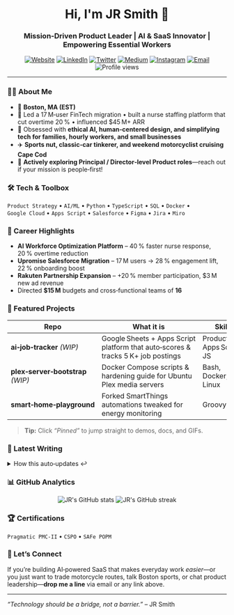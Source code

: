 <!-- Greetings -->

<h1 align="center">Hi, I'm JR Smith 👋</h1>
<h3 align="center">Mission‑Driven Product Leader | AI & SaaS Innovator | Empowering Essential Workers</h3>

<p align="center">
  <a href="https://johnrobertsmith.com"><img src="https://img.shields.io/badge/Website-Portfolio-black?style=for-the-badge&logo=chrome&logoColor=white" alt="Website"></a>
  <a href="https://www.linkedin.com/in/john-jr-smith/"><img src="https://img.shields.io/badge/LinkedIn-Connect-blue?logo=linkedin&style=for-the-badge&logoColor=white" alt="LinkedIn"></a>
  <a href="https://twitter.com/jsmith4260"><img src="https://img.shields.io/badge/Twitter-@jsmith4260-1DA1F2?logo=twitter&style=for-the-badge&logoColor=white" alt="Twitter"></a>
  <a href="https://medium.com/@jsmith4260"><img src="https://img.shields.io/badge/Medium-Articles-black?logo=medium&style=for-the-badge&logoColor=white" alt="Medium"></a>
  <a href="https://www.instagram.com/JSmith4260/"><img src="https://img.shields.io/badge/Instagram-Photos-E4405F?logo=instagram&style=for-the-badge&logoColor=white" alt="Instagram"></a>
  <a href="mailto:jsmith4260@gmail.com"><img src="https://img.shields.io/badge/Email-Say%20Hi!-red?logo=gmail&style=for-the-badge&logoColor=white" alt="Email"></a>
  <img src="https://komarev.com/ghpvc/?username=jsmith4260&style=for-the-badge" alt="Profile views">
</p>

---

### 🧑‍💻 About Me

* 📍 **Boston, MA (EST)**
* 🚀 Led a 17 M‑user FinTech migration • built a nurse staffing platform that cut overtime 20 % • influenced \$45 M+ ARR
* 🧠 Obsessed with **ethical AI, human‑centered design, and simplifying tech for families, hourly workers, and small businesses**
* ✈️ **Sports nut, classic‑car tinkerer, and weekend motorcyclist cruising Cape Cod**
* 🎯 **Actively exploring Principal / Director‑level Product roles**—reach out if your mission is people‑first!

### 🛠️ Tech & Toolbox

`Product Strategy` • `AI/ML` • `Python` • `TypeScript` • `SQL` • `Docker` • `Google Cloud` • `Apps Script` • `Salesforce` • `Figma` • `Jira` • `Miro`

### 🌟 Career Highlights

* **AI Workforce Optimization Platform** – 40 % faster nurse response, 20 % overtime reduction
* **Upromise Salesforce Migration** – 17 M users → 28 % engagement lift, 22 % onboarding boost
* **Rakuten Partnership Expansion** – +20 % member participation, \$3 M new ad revenue
* Directed **\$15 M** budgets and cross‑functional teams of **16**

### 📌 Featured Projects

| Repo                              | What it is                                                                       | Skills                       |
| --------------------------------- | -------------------------------------------------------------------------------- | ---------------------------- |
| **ai‑job‑tracker** *(WIP)*        | Google Sheets + Apps Script platform that auto‑scores & tracks 5 K+ job postings | Product Ops, Apps Script, JS |
| **plex‑server‑bootstrap** *(WIP)* | Docker Compose scripts & hardening guide for Ubuntu Plex media servers           | Bash, Docker, Linux          |
| **smart‑home‑playground**         | Forked SmartThings automations tweaked for energy monitoring                     | Groovy, IoT                  |

> **Tip:** Click *“Pinned”* to jump straight to demos, docs, and GIFs.

### 📰 Latest Writing

<!-- BLOG-POST-LIST:START -->

<!-- BLOG-POST-LIST:END -->

<details>
<summary>How this auto‑updates ↩️</summary>
This section is refreshed twice a day by a GitHub Action that pulls my Medium RSS feed.
</details>

### 📊 GitHub Analytics

<p align="center">
  <img src="https://github-readme-stats.vercel.app/api?username=jsmith4260&show_icons=true" alt="JR's GitHub stats">
  <img src="https://github-readme-streak-stats.herokuapp.com/?user=jsmith4260" alt="JR's GitHub streak">
</p>

### 🏆 Certifications

`Pragmatic PMC‑II` • `CSPO` • `SAFe POPM`

### 🤝 Let’s Connect

If you’re building AI‑powered SaaS that makes everyday work *easier*—or you just want to trade motorcycle routes, talk Boston sports, or chat product leadership—**drop me a line** via email or any link above.

---

*“Technology should be a bridge, not a barrier.”* – JR Smith
